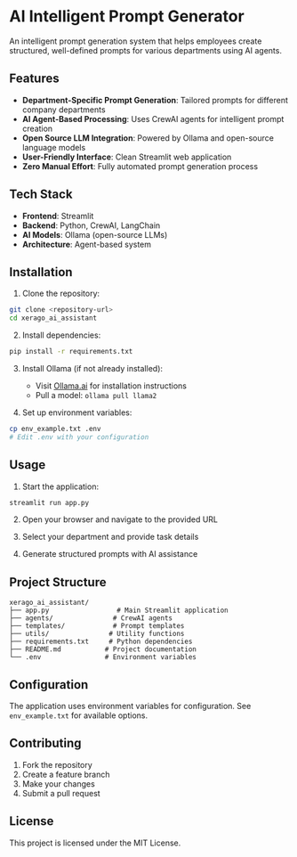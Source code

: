 # AI Intelligent Prompt Generator

An intelligent prompt generation system that helps employees create structured, well-defined prompts for various departments using AI agents.

## Features

- **Department-Specific Prompt Generation**: Tailored prompts for different company departments
- **AI Agent-Based Processing**: Uses CrewAI agents for intelligent prompt creation
- **Open Source LLM Integration**: Powered by Ollama and open-source language models
- **User-Friendly Interface**: Clean Streamlit web application
- **Zero Manual Effort**: Fully automated prompt generation process

## Tech Stack

- **Frontend**: Streamlit
- **Backend**: Python, CrewAI, LangChain
- **AI Models**: Ollama (open-source LLMs)
- **Architecture**: Agent-based system

## Installation

1. Clone the repository:
```bash
git clone <repository-url>
cd xerago_ai_assistant
```

2. Install dependencies:
```bash
pip install -r requirements.txt
```

3. Install Ollama (if not already installed):
   - Visit [Ollama.ai](https://ollama.ai) for installation instructions
   - Pull a model: `ollama pull llama2`

4. Set up environment variables:
```bash
cp env_example.txt .env
# Edit .env with your configuration
```

## Usage

1. Start the application:
```bash
streamlit run app.py
```

2. Open your browser and navigate to the provided URL

3. Select your department and provide task details

4. Generate structured prompts with AI assistance

## Project Structure

```
xerago_ai_assistant/
├── app.py                 # Main Streamlit application
├── agents/               # CrewAI agents
├── templates/            # Prompt templates
├── utils/               # Utility functions
├── requirements.txt     # Python dependencies
├── README.md           # Project documentation
└── .env                # Environment variables
```

## Configuration

The application uses environment variables for configuration. See `env_example.txt` for available options.

## Contributing

1. Fork the repository
2. Create a feature branch
3. Make your changes
4. Submit a pull request

## License

This project is licensed under the MIT License.
